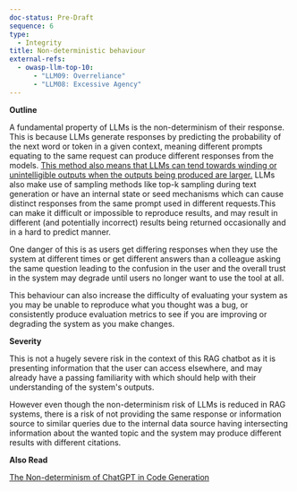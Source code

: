 ```yaml
---
doc-status: Pre-Draft
sequence: 6
type:
  - Integrity
title: Non-deterministic behaviour
external-refs:
  - owasp-llm-top-10:
      - "LLM09: Overreliance"
      - "LLM08: Excessive Agency"
---
```

**Outline**


A fundamental property of LLMs is the non-determinism of their response. This is because LLMs generate responses by predicting the probability of the next word or token in a given context, meaning different prompts equating to the same request can produce different responses from the models. [This method also means that LLMs can tend towards winding or unintelligible outputs when the outputs being produced are larger.](https://arxiv.org/pdf/2203.11370) LLMs also make use of sampling methods like top-k sampling during text generation or have an internal state or seed mechanisms which can cause distinct responses from the same prompt used in different requests.This can make it difficult or impossible to reproduce results, and may result in different (and potentially incorrect) results being returned occasionally and in a hard to predict manner. 

One danger of this is as users get differing responses when they use the system at different times or get different answers than a colleague asking the same question leading to the confusion in the user and the overall trust in the system may degrade until users no longer want to use the tool at all.

This behaviour can also increase the difficulty of evaluating your system as you may be unable to reproduce what you thought was a bug, or consistently produce evaluation metrics to see if you are improving or degrading the system as you make changes.

**Severity**

This is not a hugely severe risk in the context of this RAG chatbot as it is presenting information that the user can access elsewhere, and may already have a passing familiarity with which should help with their understanding of the system's outputs. 

However even though the non-determinism risk of LLMs is reduced in RAG systems, there is a risk of not providing the same response or information source to similar queries due to the internal data source having intersecting information about the wanted topic and the system may produce different results with different citations.

**Also Read**

[The Non-determinism of ChatGPT in Code Generation](https://arxiv.org/abs/2308.02828)